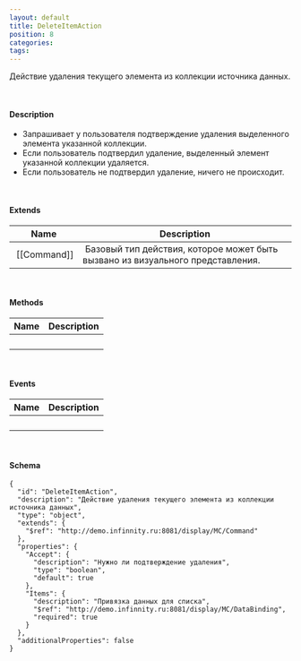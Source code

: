 ```yaml
---
layout: default
title: DeleteItemAction
position: 8
categories: 
tags: 
---
```


Действие удаления текущего элемента из коллекции источника данных.

   

#### Description

* Запрашивает у пользователя подтверждение удаления выделенного элемента указанной коллекции.
* Если пользователь подтвердил удаление, выделенный элемент указанной коллекции удаляется.
* Если пользователь не подтвердил удаление, ничего не происходит.

   

#### Extends

|Name|Description|
|----|-----------|
| [[Command]]| Базовый тип действия, которое может быть вызвано из визуального представления.|

   

#### Methods

|Name|Description|
|----|-----------|
| | |

    

#### Events

|Name|Description|
|----|-----------|
| | |

   

#### Schema

```
{
  "id": "DeleteItemAction",
  "description": "Действие удаления текущего элемента из коллекции источника данных",
  "type": "object",
  "extends": {
    "$ref": "http://demo.infinnity.ru:8081/display/MC/Command"
  },
  "properties": {
    "Accept": {
      "description": "Нужно ли подтверждение удаления",
      "type": "boolean",
      "default": true
    },
    "Items": {
      "description": "Привязка данных для списка",
      "$ref": "http://demo.infinnity.ru:8081/display/MC/DataBinding",
      "required": true
    }
  },
  "additionalProperties": false
}
```

     

 

